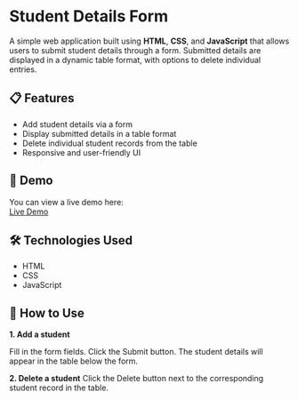 # Student Details Form

A simple web application built using **HTML**, **CSS**, and **JavaScript** that allows users to submit student details through a form. Submitted details are displayed in a dynamic table format, with options to delete individual entries.

## 📋 Features

- Add student details via a form
- Display submitted details in a table format
- Delete individual student records from the table
- Responsive and user-friendly UI

## 🚀 Demo

You can view a live demo here:  
[Live Demo](https://madhumitha7528.github.io/Student-details-form/) 

## 🛠️ Technologies Used

- HTML
- CSS
- JavaScript

## 🧾 How to Use

**1. Add a student**

Fill in the form fields.
Click the Submit button.
The student details will appear in the table below the form.

**2. Delete a student**
Click the Delete button next to the corresponding student record in the table.
